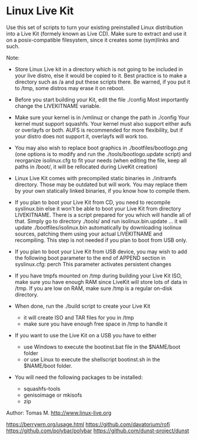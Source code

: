 Linux Live Kit
==============

Use this set of scripts to turn your existing preinstalled Linux
distribution into a Live Kit (formely known as Live CD).
Make sure to extract and use it on a posix-compatible filesystem,
since it creates some (sym)links and such.

Note:

* Store Linux Live kit in a directory which is not going to be included
  in your live distro, else it would be copied to it. Best practice is to
  make a directory such as /a and put these scripts there.
  Be warned, if you put it to /tmp, some distros may erase it on reboot.

* Before you start building your Kit, edit the file ./config
  Most importantly change the LIVEKITNAME variable.

* Make sure your kernel is in /vmlinuz or change the path in ./config
  Your kernel must support squashfs. Your kernel must also support either
  aufs or overlayfs or both. AUFS is recommended for more flexibility,
  but if your distro does not support it, overlayfs will work too.

* You may also wish to replace boot graphics in ./bootfiles/bootlogo.png
  (one options is to modify and run the ./tools/bootlogo.update script) 
  and reorganize isolinux.cfg to fit your needs (when editing the file,
  keep all paths in /boot/, it will be rellocated during LiveKit creation)

* Linux Live Kit comes with precompiled static binaries in ./initramfs
  directory. Those may be outdated but will work. You may replace them
  by your own statically linked binaries, if you know how to compile them.  

* If you plan to boot your Live Kit from CD, you need to recompile
  syslinux.bin else it won't be able to boot your Live Kit from directory
  LIVEKITNAME. There is a script prepared for you which will handle all
  of that. Simply go to directory ./tools/ and run isolinux.bin.update ...
  it will update ./bootfiles/isolinux.bin automatically by downloading
  isolinux sources, patching them using your actual LIVEKITNAME and
  recompiling. This step is not needed if you plan to boot from USB only.

* If you plan to boot your Live Kit from USB device, you may wish to add
  the following boot parameter to the end of APPEND section in syslinux.cfg:
     perch
  This parameter activates persistent changes

* If you have tmpfs mounted on /tmp during building your Live Kit ISO,
  make sure you have enough RAM since LiveKit will store lots of data in /tmp.
  If you are low on RAM, make sure /tmp is a regular on-disk directory.

* When done, run the ./build script to create your Live Kit
  - it will create ISO and TAR files for you in /tmp
  - make sure you have enough free space in /tmp to handle it
  
* If you want to use the Live Kit on a USB you have to either
  - use Windows to execute the bootinst.bat file in the $NAME/boot folder
  - or use Linux to execute the shellscript bootinst.sh in the $NAME/boot folder.

* You will need the following packages to be installed:
  - squashfs-tools
  - genisoimage or mkisofs
  - zip


Author: Tomas M. <http://www.linux-live.org>



https://berrywm.org/usage.html
https://github.com/davatorium/rofi
https://github.com/polybar/polybar
https://github.com/dunst-project/dunst

